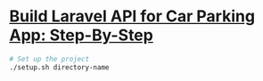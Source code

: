 # [Build Laravel API for Car Parking App: Step-By-Step](https://laraveldaily.com/course/build-laravel-api-step-by-step "Build Laravel API for Car Parking App: Step-By-Step")

```bash
# Set up the project
./setup.sh directory-name
```
